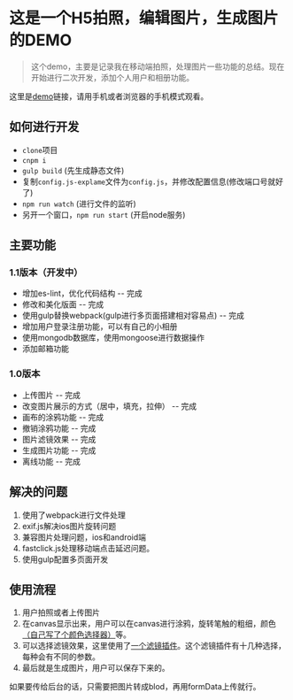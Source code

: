 # 这是一个H5拍照，编辑图片，生成图片的DEMO

> 这个demo，主要是记录我在移动端拍照，处理图片一些功能的总结。现在开始进行二次开发，添加个人用户和相册功能。

这里是[demo](https://www.rni-l.com/canvas-Image-processing/)链接，请用手机或者浏览器的手机模式观看。

## 如何进行开发

* `clone`项目
* `cnpm i`
* `gulp build` (先生成静态文件)
* 复制`config.js-explame`文件为`config.js`，并修改配置信息(修改端口号就好了)
* `npm run watch` (进行文件的监听)
* 另开一个窗口，`npm run start` (开启node服务)

## 主要功能

### 1.1版本（开发中）

* 增加es-lint，优化代码结构 -- 完成
* 修改和美化版面 -- 完成
* 使用gulp替换webpack(gulp进行多页面搭建相对容易点) -- 完成
* 增加用户登录注册功能，可以有自己的小相册
* 使用mongodb数据库，使用mongoose进行数据操作
* 添加邮箱功能

### 1.0版本

* 上传图片  -- 完成
* 改变图片展示的方式（居中，填充，拉伸）  -- 完成
* 画布的涂鸦功能  -- 完成
* 撤销涂鸦功能  -- 完成
* 图片滤镜效果  -- 完成
* 生成图片功能  -- 完成
* 离线功能  -- 完成

## 解决的问题

1. 使用了webpack进行文件处理
2. exif.js解决ios图片旋转问题
3. 兼容图片处理问题，ios和android端
4. fastclick.js处理移动端点击延迟问题。
5. 使用gulp配置多页面开发


## 使用流程

1. 用户拍照或者上传图片
2. 在canvas显示出来，用户可以在canvas进行涂鸦，旋转笔触的粗细，颜色[（自己写了个颜色选择器）](https://github.com/yiiouo/canvas-colorPicker)等。
3. 可以选择滤镜效果，这里使用了[一个滤镜插件](https://github.com/arahaya/ImageFilters.js)。这个滤镜插件有十几种选择，每种会有不同的参数。
4. 最后就是生成图片，用户可以保存下来的。

如果要传给后台的话，只需要把图片转成blod，再用formData上传就行。
